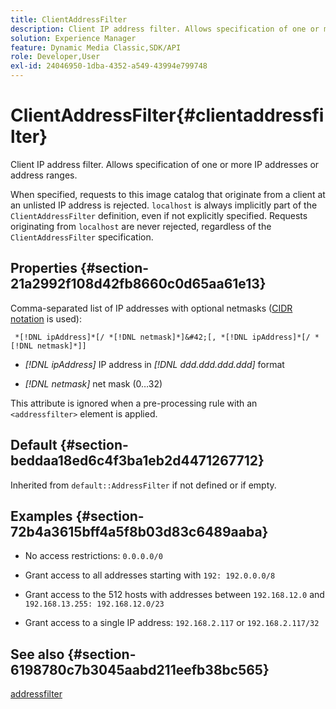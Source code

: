 ```yaml
---
title: ClientAddressFilter
description: Client IP address filter. Allows specification of one or more IP addresses or address ranges.
solution: Experience Manager
feature: Dynamic Media Classic,SDK/API
role: Developer,User
exl-id: 24046950-1dba-4352-a549-43994e799748
---
```

# ClientAddressFilter{#clientaddressfilter}

Client IP address filter. Allows specification of one or more IP addresses or address ranges.

When specified, requests to this image catalog that originate from a client at an unlisted IP address is rejected. `localhost` is always implicitly part of the `ClientAddressFilter` definition, even if not explicitly specified. Requests originating from `localhost` are never rejected, regardless of the `ClientAddressFilter` specification.

## Properties {#section-21a2992f108d42fb8660c0d65aa61e13}

Comma-separated list of IP addresses with optional netmasks ([CIDR notation](https://en.wikipedia.org/wiki/Classless_Inter-Domain_Routing#CIDR_notation) is used):

` *[!DNL ipAddress]*[/ *[!DNL netmask]*]&#42;[, *[!DNL ipAddress]*[/ *[!DNL netmask]*]]`

* *[!DNL ipAddress]* IP address in *[!DNL ddd.ddd.ddd.ddd]* format 

* *[!DNL netmask]* net mask (0…32)

This attribute is ignored when a pre-processing rule with an `<addressfilter>` element is applied.

## Default {#section-beddaa18ed6c4f3ba1eb2d4471267712}

Inherited from `default::AddressFilter` if not defined or if empty.

## Examples {#section-72b4a3615bff4a5f8b03d83c6489aaba}

* No access restrictions: `0.0.0.0/0` 
* Grant access to all addresses starting with `192: 192.0.0.0/8` 
* Grant access to the 512 hosts with addresses between `192.168.12.0` and `192.168.13.255: 192.168.12.0/23` 

* Grant access to a single IP address: `192.168.2.117` or `192.168.2.117/32`

## See also {#section-6198780c7b3045aabd211eefb38bc565}

[addressfilter](../../../../../ir-api/material-cat/image-rendering-api-ref/c-ir-material-catalog/c-ir-attributes-reference/r-ir-clientaddressfilter.md#reference-52a541cec0b0424faf263d1fb4946b5f)
